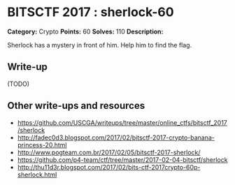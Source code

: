 # BITSCTF 2017 : sherlock-60

**Category:** Crypto
**Points:** 60
**Solves:** 110
**Description:**

Sherlock has a mystery in front of him. Help him to find the flag.


## Write-up

(TODO)

## Other write-ups and resources

* https://github.com/USCGA/writeups/tree/master/online_ctfs/bitsctf_2017/sherlock
* http://fadec0d3.blogspot.com/2017/02/bitsctf-2017-crypto-banana-princess-20.html
* http://www.pogteam.com.br/2017/02/05/bitsctf-2017-sherlock/
* https://github.com/p4-team/ctf/tree/master/2017-02-04-bitsctf/sherlock
* http://thu11d3r.blogspot.com/2017/02/bits-ctf-2017crypto-60p-sherlock.html
